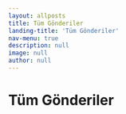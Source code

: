 ```yaml
---
layout: allposts
title: Tüm Gönderiler
landing-title: 'Tüm Gönderiler'
nav-menu: true
description: null
image: null
author: null
---
```


<h1>Tüm Gönderiler</h1>

